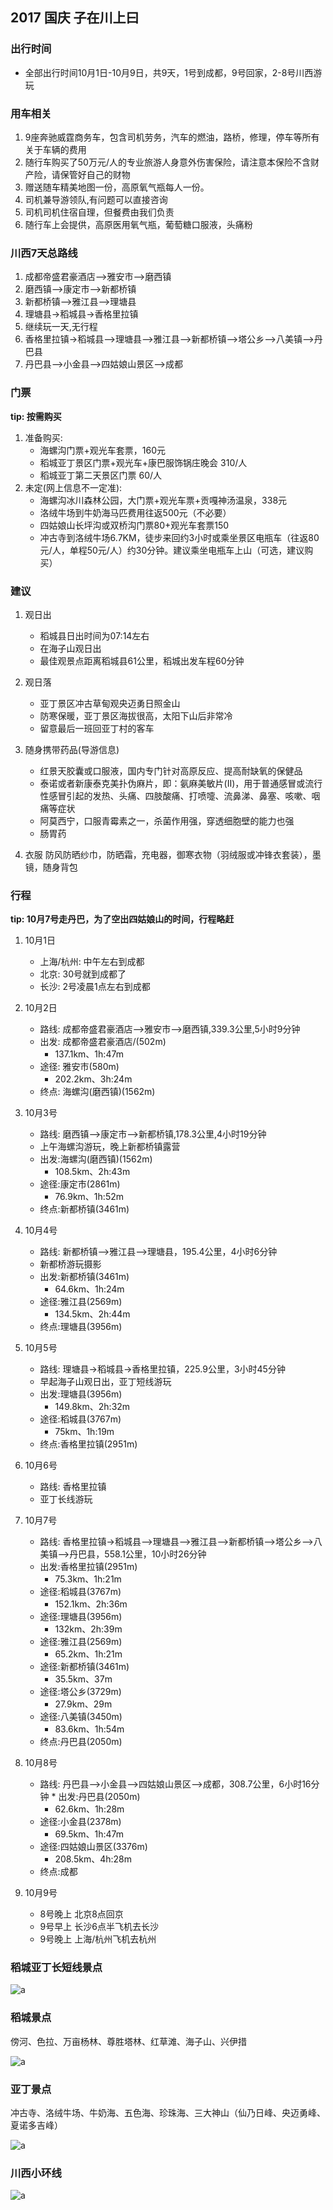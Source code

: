 
## 2017 国庆 子在川上曰

### 出行时间
* 全部出行时间10月1日-10月9日，共9天，1号到成都，9号回家，2-8号川西游玩

### 用车相关
1. 9座奔驰威霆商务车，包含司机劳务，汽车的燃油，路桥，修理，停车等所有关于车辆的费用
2. 随行车购买了50万元/人的专业旅游人身意外伤害保险，请注意本保险不含财产险，请保管好自己的财物
3. 赠送随车精美地图一份，高原氧气瓶每人一份。
4. 司机兼导游领队,有问题可以直接咨询
5. 司机司机住宿自理，但餐费由我们负责
6. 随行车上会提供，高原医用氧气瓶，葡萄糖口服液，头痛粉

### 川西7天总路线
1. 成都帝盛君豪酒店—>雅安市—>磨西镇
2. 磨西镇—>康定市—>新都桥镇
3. 新都桥镇—>雅江县—>理塘县
4. 理塘县->稻城县->香格里拉镇
5. 继续玩一天,无行程
6. 香格里拉镇->稻城县—>理塘县—>雅江县—>新都桥镇—>塔公乡—>八美镇—>丹巴县
7. 丹巴县—>小金县—>四姑娘山景区—>成都

### 门票

**tip: 按需购买**

1. 准备购买:
	* 海螺沟门票+观光车套票，160元
	* 稻城亚丁景区门票+观光车+康巴服饰锅庄晚会 310/人
	* 稻城亚丁第二天景区门票 60/人
2. 未定(网上信息不一定准):
	* 海螺沟冰川森林公园，大门票+观光车票+贡嘎神汤温泉，338元
	* 洛绒牛场到牛奶海马匹费用往返500元（不必要）
	* 四姑娘山长坪沟或双桥沟门票80+观光车套票150
	* 冲古寺到洛绒牛场6.7KM，徒步来回约3小时或乘坐景区电瓶车（往返80元/人，单程50元/人）约30分钟。建议乘坐电瓶车上山（可选，建议购买）

### 建议
1. 观日出
	* 稻城县日出时间为07:14左右
	* 在海子山观日出
	* 最佳观景点距离稻城县61公里，稻城出发车程60分钟

2. 观日落
	* 亚丁景区冲古草甸观央迈勇日照金山
	* 防寒保暖，亚丁景区海拔很高，太阳下山后非常冷
	* 留意最后一班回亚丁村的客车

3. 随身携带药品(导游信息)
	* 红景天胶囊或口服液，国内专门针对高原反应、提高耐缺氧的保健品
	* 泰诺或者新康泰克美扑伪麻片，即：氨麻美敏片(Ⅱ)，用于普通感冒或流行性感冒引起的发热、头痛、四肢酸痛、打喷嚏、流鼻涕、鼻塞、咳嗽、咽痛等症状
	* 阿莫西宁，口服青霉素之一，杀菌作用强，穿透细胞壁的能力也强
	* 肠胃药

4. 衣服
	防风防晒纱巾，防晒霜，充电器，御寒衣物（羽绒服或冲锋衣套装），墨镜，随身背包

### 行程

**tip: 10月7号走丹巴，为了空出四姑娘山的时间，行程略赶**

1. 10月1日
	* 上海/杭州: 中午左右到成都
	* 北京: 30号就到成都了
	* 长沙: 2号凌晨1点左右到成都

2. 10月2日 
	* 路线: 成都帝盛君豪酒店—>雅安市—>磨西镇,339.3公里,5小时9分钟
	* 出发: 成都帝盛君豪酒店/(502m)
		* 137.1km、1h:47m
	* 途径: 雅安市(580m)
		* 202.2km、3h:24m
	* 终点: 海螺沟(磨西镇)(1562m)

3. 10月3号
	* 路线: 磨西镇—>康定市—>新都桥镇,178.3公里,4小时19分钟
	* 上午海螺沟游玩，晚上新都桥镇露营
	* 出发:海螺沟(磨西镇)(1562m)
		* 108.5km、2h:43m
	* 途径:康定市(2861m)
		* 76.9km、1h:52m
	* 终点:新都桥镇(3461m)

4. 10月4号
	* 路线: 新都桥镇—>雅江县—>理塘县，195.4公里，4小时6分钟
	* 新都桥游玩摄影
	* 出发:新都桥镇(3461m)
		* 64.6km、1h:24m
	* 途径:雅江县(2569m)
		* 134.5km、2h:44m
	* 终点:理塘县(3956m)

5. 10月5号
	* 路线: 理塘县->稻城县->香格里拉镇，225.9公里，3小时45分钟
	* 早起海子山观日出，亚丁短线游玩
	* 出发:理塘县(3956m)
		* 149.8km、2h:32m
	* 途径:稻城县(3767m)
		* 75km、1h:19m
	* 终点:香格里拉镇(2951m)

6. 10月6号
	* 路线: 香格里拉镇
	* 亚丁长线游玩
	
7. 10月7号
	* 路线: 香格里拉镇->稻城县—>理塘县—>雅江县—>新都桥镇—>塔公乡—>八美镇—>丹巴县，558.1公里，10小时26分钟
	* 出发:香格里拉镇(2951m)
		* 75.3km、1h:21m
	* 途径:稻城县(3767m)
		* 152.1km、2h:36m
	* 途径:理塘县(3956m)
		* 132km、2h:39m
	* 途径:雅江县(2569m)
		* 65.2km、1h:21m
	* 途径:新都桥镇(3461m)
		* 35.5km、37m
	* 途径:塔公乡(3729m)
		* 27.9km、29m
	* 途径:八美镇(3450m)
		* 83.6km、1h:54m
	* 终点:丹巴县(2050m)
	
8. 10月8号
	* 路线: 丹巴县—>小金县—>四姑娘山景区—>成都，308.7公里，6小时16分钟	* 出发:丹巴县(2050m)
		* 62.6km、1h:28m
	* 途径:小金县(2378m)
		* 69.5km、1h:47m
	* 途径:四姑娘山景区(3376m)
		* 208.5km、4h:28m
	* 终点:成都
	
9. 10月9号
	* 8号晚上 北京8点回京
	* 9号早上 长沙6点半飞机去长沙
	* 9号晚上 上海/杭州飞机去杭州

### 稻城亚丁长短线景点

![a](img/dy_6.jpeg)

### 稻城景点

傍河、色拉、万亩杨林、尊胜塔林、红草滩、海子山、兴伊措

![a](img/dy_2.jpeg)
	
### 亚丁景点

冲古寺、洛绒牛场、牛奶海、五色海、珍珠海、三大神山（仙乃日峰、央迈勇峰、夏诺多吉峰）

![a](img/dy_3.jpeg)

### 川西小环线

![a](img/dy_7.jpeg)

